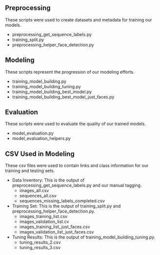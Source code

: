 ## Preprocessing
These scripts were used to create datasets and metadata for training our models. 
* preprocessing_get_sequence_labels.py
* training_split.py
* preprocessing_helper_face_detection.py

## Modeling
These scripts represent the progression of our modeling efforts.
  * training_model_building.py
  * training_model_building_tuning.py
  * training_model_building_best_model.py
  * training_model_building_best_model_just_faces.py
  
## Evaluation
These scripts were used to evaluate the quality of our trained models.
* model_evaluation.py
* model_evaluation_helpers.py

## CSV Used in Modeling
These csv files were used to contain links and class information for our training and testing sets.  
* Data Inventory: This is the output of preprocessing_get_sequence_labels.py and our manual tagging.
  * images_all.csv
  * sequences_all.csv
  * sequences_missing_labels_completed.csv
* Training Set:  This is the output of training_split.py and preprocessing_helper_face_detection.py.
  * images_training_list.csv
  * images_validation_list.cv
  * images_training_list_just_faces.csv
  * images_validation_list_just_faces.csv
* Tuning Results:  This is the output of training_model_building_tuning.py.
  * tuning_results_2.csv
  * tuning_results_3.csv
